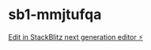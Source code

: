 # sb1-mmjtufqa

[Edit in StackBlitz next generation editor ⚡️](https://stackblitz.com/~/github.com/teddybonkers/sb1-mmjtufqa)